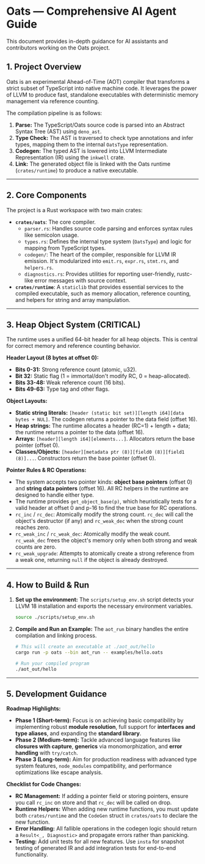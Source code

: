 # Oats — Comprehensive AI Agent Guide

This document provides in-depth guidance for AI assistants and contributors working on the Oats project.

## 1\. Project Overview

Oats is an experimental Ahead-of-Time (AOT) compiler that transforms a strict subset of TypeScript into native machine code. It leverages the power of LLVM to produce fast, standalone executables with deterministic memory management via reference counting.

The compilation pipeline is as follows:

1.  **Parse:** The TypeScript/Oats source code is parsed into an Abstract Syntax Tree (AST) using `deno_ast`.
2.  **Type Check:** The AST is traversed to check type annotations and infer types, mapping them to the internal `OatsType` representation.
3.  **Codegen:** The typed AST is lowered into LLVM Intermediate Representation (IR) using the `inkwell` crate.
4.  **Link:** The generated object file is linked with the Oats runtime (`crates/runtime`) to produce a native executable.

-----

## 2\. Core Components

The project is a Rust workspace with two main crates:

  * **`crates/oats`**: The core compiler.
      * `parser.rs`: Handles source code parsing and enforces syntax rules like semicolon usage.
      * `types.rs`: Defines the internal type system (`OatsType`) and logic for mapping from TypeScript types.
      * `codegen/`: The heart of the compiler, responsible for LLVM IR emission. It's modularized into `emit.rs`, `expr.rs`, `stmt.rs`, and `helpers.rs`.
      * `diagnostics.rs`: Provides utilities for reporting user-friendly, rustc-like error messages with source context.
  * **`crates/runtime`**: A `staticlib` that provides essential services to the compiled executable, such as memory allocation, reference counting, and helpers for string and array manipulation.

-----

## 3\. Heap Object System (CRITICAL)

The runtime uses a unified 64-bit header for all heap objects. This is central for correct memory and reference counting behavior.

**Header Layout (8 bytes at offset 0):**

  * **Bits 0-31:** Strong reference count (atomic, u32).
  * **Bit 32:** Static flag (1 = immortal/don't modify RC, 0 = heap-allocated).
  * **Bits 33-48:** Weak reference count (16 bits).
  * **Bits 49-63:** Type tag and other flags.

**Object Layouts:**

  * **Static string literals:** `[header (static bit set)][length i64][data bytes + NUL]`. The codegen returns a pointer to the data field (offset 16).
  * **Heap strings:** The runtime allocates a header (RC=1) + length + data; the runtime returns a pointer to the data (offset 16).
  * **Arrays:** `[header][length i64][elements...]`. Allocators return the base pointer (offset 0).
  * **Classes/Objects:** `[header][metadata ptr (8)][field0 (8)][field1 (8)]...`. Constructors return the base pointer (offset 0).

**Pointer Rules & RC Operations:**

  * The system accepts two pointer kinds: **object base pointers** (offset 0) and **string data pointers** (offset 16). All RC helpers in the runtime are designed to handle either type.
  * The runtime provides `get_object_base(p)`, which heuristically tests for a valid header at offset 0 and p-16 to find the true base for RC operations.
  * `rc_inc` / `rc_dec`: Atomically modify the strong count. `rc_dec` will call the object's destructor (if any) and `rc_weak_dec` when the strong count reaches zero.
  * `rc_weak_inc` / `rc_weak_dec`: Atomically modify the weak count. `rc_weak_dec` frees the object's memory only when both strong and weak counts are zero.
  * `rc_weak_upgrade`: Attempts to atomically create a strong reference from a weak one, returning `null` if the object is already destroyed.

-----

## 4\. How to Build & Run

1.  **Set up the environment:** The `scripts/setup_env.sh` script detects your LLVM 18 installation and exports the necessary environment variables.

    ```bash
    source ./scripts/setup_env.sh
    ```

2.  **Compile and Run an Example:** The `aot_run` binary handles the entire compilation and linking process.

    ```bash
    # This will create an executable at ./aot_out/hello
    cargo run -p oats --bin aot_run -- examples/hello.oats

    # Run your compiled program
    ./aot_out/hello
    ```

-----

## 5\. Development Guidance

**Roadmap Highlights:**

  * **Phase 1 (Short-term):** Focus is on achieving basic compatibility by implementing robust **module resolution**, full support for **interfaces and type aliases**, and expanding the **standard library**.
  * **Phase 2 (Medium-term):** Tackle advanced language features like **closures with capture**, **generics** via monomorphization, and **error handling** with `try/catch`.
  * **Phase 3 (Long-term):** Aim for production readiness with advanced type system features, `node_modules` compatibility, and performance optimizations like escape analysis.

**Checklist for Code Changes:**

  * **RC Management:** If adding a pointer field or storing pointers, ensure you call `rc_inc` on store and that `rc_dec` will be called on drop.
  * **Runtime Helpers:** When adding new runtime functions, you must update both `crates/runtime` and the `CodeGen` struct in `crates/oats` to declare the new function.
  * **Error Handling:** All fallible operations in the codegen logic should return a `Result<_, Diagnostic>` and propagate errors rather than panicking.
  * **Testing:** Add unit tests for all new features. Use `insta` for snapshot testing of generated IR and add integration tests for end-to-end functionality.